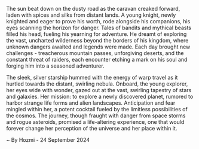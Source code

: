 
The sun beat down on the dusty road as the caravan creaked forward, laden with spices and silks from distant lands.  A young knight, newly knighted and eager to prove his worth, rode alongside his companions, his eyes scanning the horizon for danger.  Tales of bandits and mythical beasts filled his head, fueling his yearning for adventure.  He dreamt of exploring the vast, uncharted wilderness beyond the borders of his kingdom, where unknown dangers awaited and legends were made. Each day brought new challenges - treacherous mountain passes, unforgiving deserts, and the constant threat of raiders, each encounter etching a mark on his soul and forging him into a seasoned adventurer.

The sleek, silver starship hummed with the energy of warp travel as it hurtled towards the distant, swirling nebula.  Onboard, the young explorer, her eyes wide with wonder, gazed out at the vast, swirling tapestry of stars and galaxies.  Her mission: to explore a newly discovered planet, rumored to harbor strange life forms and alien landscapes.  Anticipation and fear mingled within her, a potent cocktail fueled by the limitless possibilities of the cosmos.  The journey, though fraught with danger from space storms and rogue asteroids, promised a life-altering experience, one that would forever change her perception of the universe and her place within it. 

~ By Hozmi - 24 September 2024
